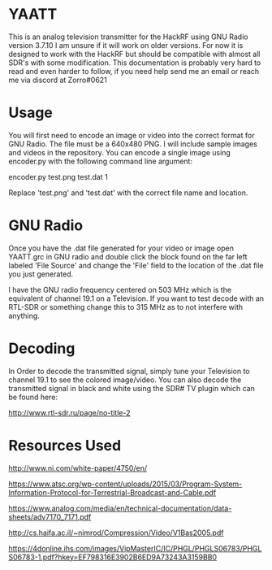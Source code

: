 # YAATT

This is an analog television transmitter for the HackRF using GNU Radio version 3.7.10
I am unsure if it will work on older versions.
For now it is designed to work with the HackRF but should be compatible with almost all SDR's with some modification.
This documentation is probably very hard to read and even harder to follow, if you need help send me an email or 
reach me via discord at Zorro#0621

# Usage

You will first need to encode an image or video into the correct format for GNU Radio. The file must be a 
640x480 PNG. I will include sample images and videos in the repository. You can encode a single image using encoder.py
with the following command line argument:

encoder.py test.png test.dat 1 

Replace 'test.png' and 'test.dat' with the correct file name and location.

# GNU Radio

Once you have the .dat file generated for your video or image open YAATT.grc in GNU radio and double click the block found on the far left
labeled 'File Source' and change the 'File' field to the location of the .dat file you just generated. 

I have the GNU radio frequency centered on 503 MHz which is the equivalent of channel 19.1 on a Television. If you want to test
decode with an RTL-SDR or something change this to 315 MHz as to not interfere with anything.

# Decoding

In Order to decode the transmitted signal, simply tune your Television to channel 19.1 to see the colored image/video.
You can also decode the transmitted signal in black and white using the SDR# TV plugin which can be found here: 

http://www.rtl-sdr.ru/page/no-title-2

# Resources Used

http://www.ni.com/white-paper/4750/en/

https://www.atsc.org/wp-content/uploads/2015/03/Program-System-Information-Protocol-for-Terrestrial-Broadcast-and-Cable.pdf

https://www.analog.com/media/en/technical-documentation/data-sheets/adv7170_7171.pdf

http://cs.haifa.ac.il/~nimrod/Compression/Video/V1Bas2005.pdf

https://4donline.ihs.com/images/VipMasterIC/IC/PHGL/PHGLS06783/PHGLS06783-1.pdf?hkey=EF798316E3902B6ED9A73243A3159BB0
